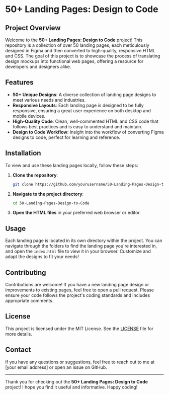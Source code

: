 # 50+ Landing Pages: Design to Code

## Project Overview

Welcome to the **50+ Landing Pages: Design to Code** project! This repository is a collection of over 50 landing pages, each meticulously designed in Figma and then converted to high-quality, responsive HTML and CSS. The goal of this project is to showcase the process of translating design mockups into functional web pages, offering a resource for developers and designers alike.

## Features

- **50+ Unique Designs**: A diverse collection of landing page designs to meet various needs and industries.
- **Responsive Layouts**: Each landing page is designed to be fully responsive, ensuring a great user experience on both desktop and mobile devices.
- **High-Quality Code**: Clean, well-commented HTML and CSS code that follows best practices and is easy to understand and maintain.
- **Design to Code Workflow**: Insight into the workflow of converting Figma designs to code, perfect for learning and reference.

## Installation

To view and use these landing pages locally, follow these steps:

1. **Clone the repository**:
    ```bash
    git clone https://github.com/yourusername/50-Landing-Pages-Design-to-Code.git
    ```
2. **Navigate to the project directory**:
    ```bash
    cd 50-Landing-Pages-Design-to-Code
    ```
3. **Open the HTML files** in your preferred web browser or editor.

## Usage

Each landing page is located in its own directory within the project. You can navigate through the folders to find the landing page you're interested in, and open the `index.html` file to view it in your browser. Customize and adapt the designs to fit your needs!

## Contributing

Contributions are welcome! If you have a new landing page design or improvements to existing pages, feel free to open a pull request. Please ensure your code follows the project's coding standards and includes appropriate comments.

## License

This project is licensed under the MIT License. See the [LICENSE](LICENSE) file for more details.

## Contact

If you have any questions or suggestions, feel free to reach out to me at [your email address] or open an issue on GitHub.

---

Thank you for checking out the **50+ Landing Pages: Design to Code** project! I hope you find it useful and informative. Happy coding!
